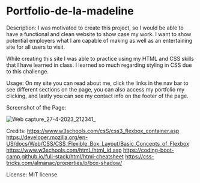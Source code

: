 # Portfolio-de-la-madeline
Description:
I was motivated to create this project, so I would be able to have a functional and clean website to show case my work. I want to show potential employers what I am capable of making as well as an entertaining site for all users to visit. 

While creating this site I was able to practice using my HTML and CSS skills that I have learned in class. I learned so much regarding styling in CSS due to this challenge. 


Usage:
On my site you can read about me, click the links in the nav bar to see different sections on the page, you can also access my portfolio my clicking, and lastly you can see my contact info on the footer of the page. 

Screenshot of the Page:

![Web capture_27-4-2023_212341_](https://user-images.githubusercontent.com/129248476/235057369-f4fff446-6098-4726-a010-00635a3a17db.jpeg)

Credits:
https://www.w3schools.com/csS/css3_flexbox_container.asp
https://developer.mozilla.org/en-US/docs/Web/CSS/CSS_Flexible_Box_Layout/Basic_Concepts_of_Flexbox
https://www.w3schools.com/htmL/html_id.asp
https://coding-boot-camp.github.io/full-stack/html/html-cheatsheet
https://css-tricks.com/almanac/properties/b/box-shadow/

License:
MIT license
